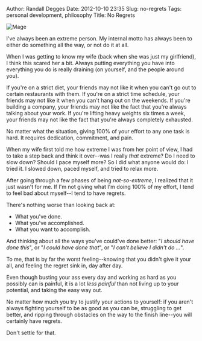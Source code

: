 Author: Randall Degges
Date: 2012-10-10 23:35
Slug: no-regrets
Tags: personal development, philosophy
Title: No Regrets


![Mage][]

I've always been an extreme person. My internal motto has always been to either
do something all the way, or not do it at all.

When I was getting to know my wife (back when she was just my girlfriend), I
think this scared her a bit. Always putting everything you have into everything
you do is really draining (on yourself, and the people around you).

If you're on a strict diet, your friends may not like it when you can't go out
to certain restaurants with them. If you're on a strict time schedule, your
friends may not like it when you can't hang out on the weekends. If you're
building a company, your friends may not like the fact that you're always
talking about your work. If you're lifting heavy weights six times a week, your
friends may not like the fact that you're always completely exhausted.

No matter what the situation, giving 100% of your effort to any one task is
hard. It requires dedication, commitment, and pain.

When my wife first told me how extreme I was from her point of view, I had to
take a step back and think it over--was I really *that* extreme? Do I need to
slow down? Should I pace myself more? So I did what anyone would do: I tried it.
I slowed down, paced myself, and tried to relax more.

After going through a few phases of being *not-so-extreme*, I realized that it
just wasn't for me. If I'm not giving what I'm doing 100% of my effort, I tend
to feel bad about myself--I tend to have regrets.

There's nothing worse than looking back at:

-   What you've done.
-   What you've accomplished.
-   What you want to accomplish.

And thinking about all the ways you've could've done better: "*I should have
done this*", or "*I could have done that*", or "*I can't believe I didn't do
...*".

To me, that is by far the worst feeling--knowing that you didn't give it your
all, and feeling the regret sink in, day after day.

Even though busting your ass every day and working as hard as you possibly can
is painful, it is a lot *less painful* than not living up to your potential, and
taking the easy way out.

No matter how much you try to justify your actions to yourself: if you aren't
always fighting yourself to be as good as you can be, struggling to get better,
and ripping through obstacles on the way to the finish line--you will certainly
have regrets.

Don't settle for that.


  [Mage]: /static/images/2012/mage.png
